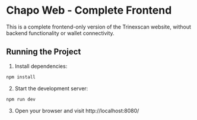 # Chapo Web - Complete Frontend 
 
This is a complete frontend-only version of the Trinexscan website, without backend functionality or wallet connectivity. 
 
## Running the Project 
 
1. Install dependencies: 
```bash 
npm install 
``` 
 
2. Start the development server: 
```bash 
npm run dev 
``` 
 
3. Open your browser and visit http://localhost:8080/ 
